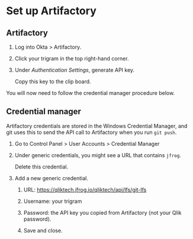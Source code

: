 # Set up Artifactory

## Artifactory

1. Log into Okta > Artifactory.

2. Click your trigram in the top right-hand corner.

3. Under *Authentication Settings*, generate API key.

    Copy this key to the clip board.


You will now need to follow the credential manager procedure below.


## Credential manager

Artifactory credentials are stored in the Windows Credential Manager,
and git uses this to send the API call to Artifactory when you run `git push`.

1. Go to Control Panel > User Accounts > Credential Manager

2. Under generic credentials, you might see a URL that contains `jfrog`.

    Delete this credential.

3. Add a new generic credential.

    1. URL: https://qliktech.jfrog.io/qliktech/api/lfs/git-lfs

    2. Username: your trigram

    3. Password: the API key you copied from Artifactory (not your Qlik password).

    4. Save and close.